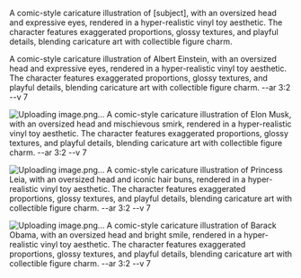 
A comic-style caricature illustration of [subject], with an oversized head and expressive eyes, 
rendered in a hyper-realistic vinyl toy aesthetic. The character features exaggerated proportions, glossy textures, and playful details,
blending caricature art with collectible figure charm.

A comic-style caricature illustration of Albert Einstein, with an oversized head and expressive eyes, rendered in a hyper-realistic vinyl toy aesthetic. The character features exaggerated proportions, glossy textures, and playful details, blending caricature art with collectible figure charm. --ar 3:2 --v 7

![Uploading image.png…]()
A comic-style caricature illustration of Elon Musk, with an oversized head and mischievous smirk, rendered in a hyper-realistic vinyl toy aesthetic. The character features exaggerated proportions, glossy textures, and playful details, blending caricature art with collectible figure charm. --ar 3:2 --v 7

![Uploading image.png…]()
A comic-style caricature illustration of Princess Leia, with an oversized head and iconic hair buns, rendered in a hyper-realistic vinyl toy aesthetic. The character features exaggerated proportions, glossy textures, and playful details, blending caricature art with collectible figure charm. --ar 3:2 --v 7

![Uploading image.png…]()
A comic-style caricature illustration of Barack Obama, with an oversized head and bright smile, rendered in a hyper-realistic vinyl toy aesthetic. The character features exaggerated proportions, glossy textures, and playful details, blending caricature art with collectible figure charm. --ar 3:2 --v 7
